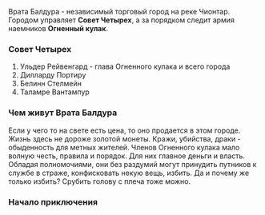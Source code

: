 Врата Балдура - независимый торговый город на реке Чионтар. Городом управляет **Совет Четырех**, а за порядком следит армия наемников **Огненный кулак**.

### Совет Четырех
1. Ульдер Рейвенгард - глава Огненного кулака и всего города
2.  Дилларду Портиру
3.  Белинн Стелмейн
4. Таламре Вантампур

### Чем живут Врата Балдура
Если у чего то на свете есть цена, то оно продается в этом городе. Жизнь здесь не дороже золотой монеты. Кражи, убийства, драки - обыденность для метных жителей. Членов Огненного кулака мало волную честь, правила и порядок. Для них главное деньги и власть. Обладая полномочиями, они без раздумий могут принудить путников к службе в страже, конфисковать некую вещь, избить. Да и почему же только избить? Срубить голову с плеча тоже можно.

### Начало приключения
